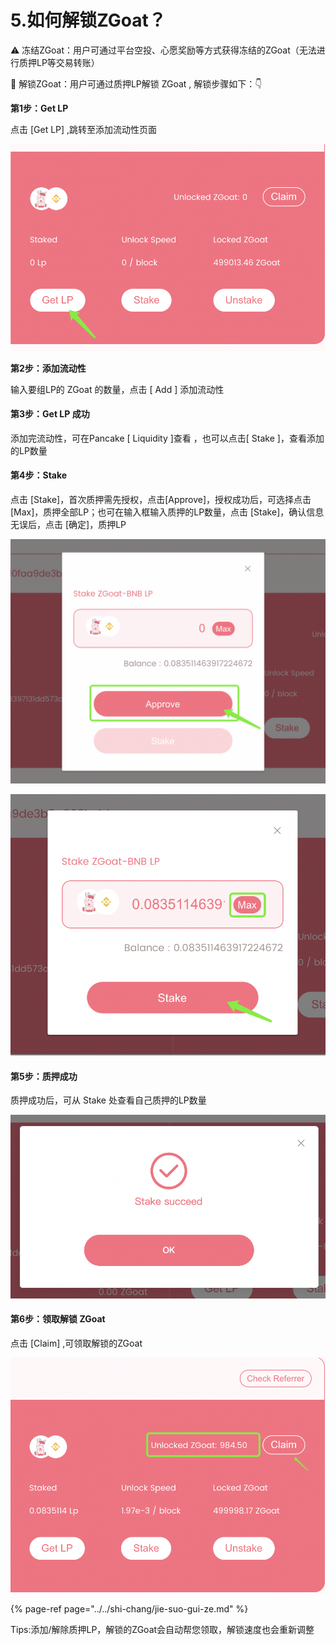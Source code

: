 # 5.如何解锁ZGoat？

⚠️ 冻结ZGoat：用户可通过平台空投、心愿奖励等方式获得冻结的ZGoat（无法进行质押LP等交易转账）

🚩 解锁ZGoat：用户可通过质押LP解锁 ZGoat , 解锁步骤如下：👇

**第1步：Get LP**

点击 \[Get LP\] ,跳转至添加流动性页面

![](../../.gitbook/assets/ru-he-jie-suo-zgoat1.png)

**第2步：添加流动性**

输入要组LP的 ZGoat 的数量，点击 \[ Add \] 添加流动性

#### **第3步：Get LP 成功**

添加完流动性，可在Pancake \[ Liquidity \]查看 ，也可以点击\[ Stake \]，查看添加的LP数量

#### **第4步：Stake** 

点击 \[Stake\]，首次质押需先授权，点击\[Approve\]，授权成功后，可选择点击 \[Max\]，质押全部LP；也可在输入框输入质押的LP数量，点击 \[Stake\]，确认信息无误后，点击 \[确定\]，质押LP

![](../../.gitbook/assets/ru-he-jie-suo-zgoat2.png)

![](../../.gitbook/assets/ru-he-jie-suo-zgoat3.png)

#### **第5步：质押成功**

质押成功后，可从 Stake 处查看自己质押的LP数量

![](../../.gitbook/assets/ru-he-jie-suo-zgoat4.png)

#### **第6步：领取解锁 ZGoat**

点击 \[Claim\] ,可领取解锁的ZGoat

![](../../.gitbook/assets/ru-he-jie-suo-zgoat5.png)

{% page-ref page="../../shi-chang/jie-suo-gui-ze.md" %}

Tips:添加/解除质押LP，解锁的ZGoat会自动帮您领取，解锁速度也会重新调整



